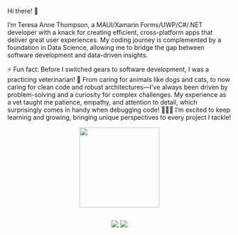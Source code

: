 

  
 Hi there! 👋

I’m Teresa Anne Thompson, a MAUI/Xamarin Forms/UWP/C#/.NET developer with a knack for creating efficient, cross-platform apps that deliver great user experiences. My coding journey is complemented by a foundation in Data Science, allowing me to bridge the gap between software development and data-driven insights.

⚡ Fun fact: Before I switched gears to software development, I was a practicing veterinarian! 🐾 From caring for animals like dogs and cats, to now caring for clean code and robust architectures—I've always been driven by problem-solving and a curiosity for complex challenges. My experience as a vet taught me patience, empathy, and attention to detail, which surprisingly comes in handy when debugging code! 🐶🐱🐴
I’m excited to keep learning and growing, bringing unique perspectives to every project I tackle!



<div align="center">
  <a href="https://github.com/teresathompson">
  <img height="180em" src="https://github-readme-stats.vercel.app/api?username=teresathompson&show_icons=true&theme=radical&include_all_commits=true&count_private=true"/>
  
</div>

 ##
 
<div align="center"> 
 

  <a href = "mailto:teresaanne0101@gmail.com"><img src="https://img.shields.io/badge/-Gmail-%23333?style=for-the-badge&logo=gmail&logoColor=white" target="_blank"></a>
  <a href="https://www.linkedin.com/in/teresa-anne-thompson" target="_blank"><img src="https://img.shields.io/badge/-LinkedIn-%230077B5?style=for-the-badge&logo=linkedin&logoColor=white" target="_blank"></a> 
 
    
</div>

 
  

